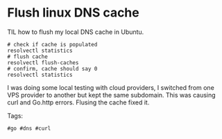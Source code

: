 # Flush linux DNS cache

TIL how to flush my local DNS cache in Ubuntu. 

```
# check if cache is populated
resolvectl statistics
# flush cache
resolvectl flush-caches
# confirm, cache should say 0
resolvectl statistics
```

I was doing some local testing with cloud providers, I switched from one VPS provider to another but kept the same subdomain.
This was causing curl and Go.http errors. Flusing the cache fixed it.

Tags:

    #go #dns #curl
